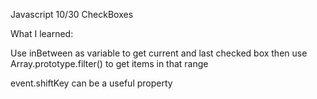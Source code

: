 Javascript 10/30 CheckBoxes

What I learned:

Use inBetween as variable to get current and last checked box
then use Array.prototype.filter() to get items in that range

event.shiftKey can be a useful property